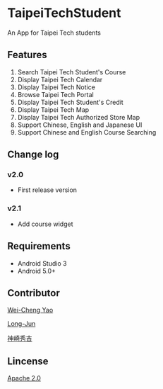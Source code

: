 # TaipeiTechStudent
An App for Taipei Tech students
## Features
1. Search Taipei Tech Student's Course
2. Display Taipei Tech Calendar
3. Display Taipei Tech Notice
4. Browse Taipei Tech Portal
5. Display Taipei Tech Student's Credit
6. Display Taipei Tech Map
7. Display Taipei Tech Authorized Store Map
8. Support Chinese, English and Japanese UI
9. Support Chinese and English Course Searching
## Change log
### v2.0
- First release version
### v2.1
- Add course widget
## Requirements
- Android Studio 3
- Android 5.0+
## Contributor
[Wei-Cheng Yao](https://github.com/yaoandy107)

[Long-Jun](https://github.com/Long-Jun)

[神崎秀吉](https://github.com/kamisakihideyoshi)

## Lincense
[Apache 2.0](https://github.com/yaoandy107/TaipeiTechStudent/blob/master/LICENSE)
